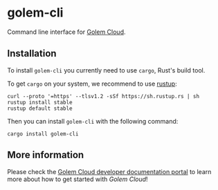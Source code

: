# golem-cli

Command line interface for [Golem Cloud](https://golem.cloud).


## Installation

To install `golem-cli` you currently need to use `cargo`, Rust's build tool. 

To get `cargo` on your system, we recommend to use [rustup](https://rustup.rs/):

```shell
curl --proto '=https' --tlsv1.2 -sSf https://sh.rustup.rs | sh
rustup install stable
rustup default stable
```

Then you can install `golem-cli` with the following command:

```shell
cargo install golem-cli
```

## More information
Please check the [Golem Cloud developer documentation portal](https://learn.golem.cloud) to learn more about how to get started with *Golem Cloud*!